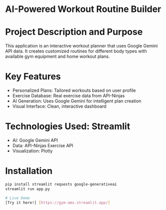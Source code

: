 # AI-Powered Workout Routine Builder

# Project Description and Purpose
This application is an interactive workout planner that uses Google Gemini API data. It creates customized routines for different body types with available gym equipment and home workout plans.


# Key Features
- Personalized Plans: Tailored workouts based on user profile
- Exercise Database: Real exercise data from API-Ninjas
- AI Generation: Uses Google Gemini for intelligent plan creation
- Visual Interface: Clean, interactive dashboard 

# Technologies Used: Streamlit 
- AI: Google Gemini API
- Data: API-Ninjas Exercise API
- Visualization: Plotly

# Installation
```bash
pip install streamlit requests google-generativeai
streamlit run app.py

# Live Demo
[Try it here!] [https://gym-ams.streamlit.app/]

